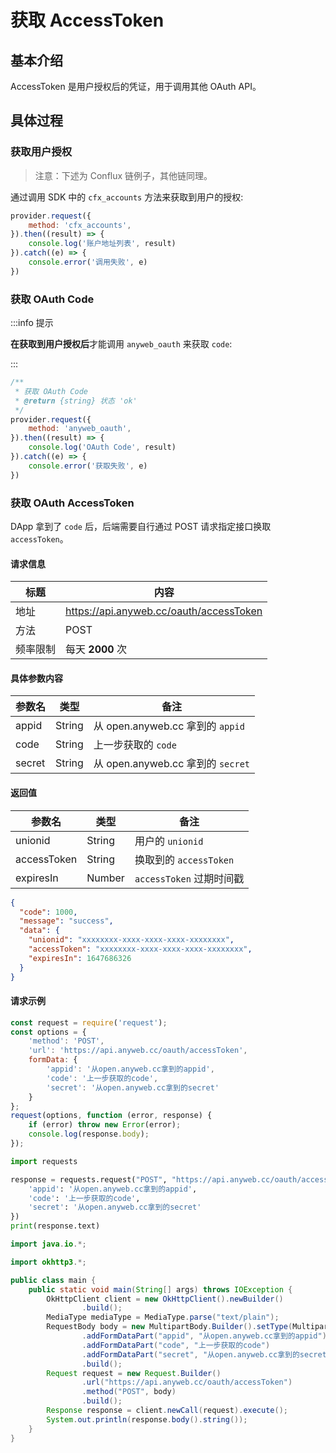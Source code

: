 # 获取 AccessToken

## 基本介绍

AccessToken 是用户授权后的凭证，用于调用其他 OAuth API。

## 具体过程

### 获取用户授权

> 注意：下述为 Conflux 链例子，其他链同理。

通过调用 SDK 中的 `cfx_accounts` 方法来获取到用户的授权:

```javascript
provider.request({
    method: 'cfx_accounts',
}).then((result) => {
    console.log('账户地址列表', result)
}).catch((e) => {
    console.error('调用失败', e)
})
```

### 获取 OAuth Code

:::info 提示

**在获取到用户授权后**才能调用 `anyweb_oauth` 来获取 `code`:

:::

```javascript
/**
 * 获取 OAuth Code
 * @return {string} 状态 'ok'
 */
provider.request({
    method: 'anyweb_oauth',
}).then((result) => {
    console.log('OAuth Code', result)
}).catch((e) => {
    console.error('获取失败', e)
})
```

### 获取 OAuth AccessToken

DApp 拿到了 `code` 后，后端需要自行通过 POST 请求指定接口换取 `accessToken`。

#### 请求信息

|  标题   | 内容  |
|  ----  | ----  |
| 地址  | https://api.anyweb.cc/oauth/accessToken |
| 方法  | POST |
| 频率限制  | 每天 **2000** 次 |

#### 具体参数内容

|  参数名   | 类型  | 备注
|  ----  | ----  | ---- 
| appid  | String | 从 open.anyweb.cc 拿到的 `appid`
| code  | String | 上一步获取的 `code`
| secret  | String | 从 open.anyweb.cc 拿到的 `secret`

#### 返回值

|  参数名   | 类型  | 备注
|  ----  | ----  | ---- 
| unionid  | String | 用户的 `unionid`
| accessToken  | String | 换取到的 `accessToken`
| expiresIn  | Number | `accessToken` 过期时间戳

```json
{
  "code": 1000,
  "message": "success",
  "data": {
    "unionid": "xxxxxxxx-xxxx-xxxx-xxxx-xxxxxxxx",
    "accessToken": "xxxxxxxx-xxxx-xxxx-xxxx-xxxxxxxx",
    "expiresIn": 1647686326
  }
}
```

#### 请求示例

<Tabs>
<TabItem value="js" label="Node">

```javascript
const request = require('request');
const options = {
    'method': 'POST',
    'url': 'https://api.anyweb.cc/oauth/accessToken',
    formData: {
        'appid': '从open.anyweb.cc拿到的appid',
        'code': '上一步获取的code',
        'secret': '从open.anyweb.cc拿到的secret'
    }
};
request(options, function (error, response) {
    if (error) throw new Error(error);
    console.log(response.body);
});
```

</TabItem>
<TabItem value="py" label="Python">

```py
import requests

response = requests.request("POST", "https://api.anyweb.cc/oauth/accessToken", data={
    'appid': '从open.anyweb.cc拿到的appid',
    'code': '上一步获取的code',
    'secret': '从open.anyweb.cc拿到的secret'
})
print(response.text)
```

</TabItem>
<TabItem value="java" label="Java">

```java
import java.io.*;

import okhttp3.*;

public class main {
    public static void main(String[] args) throws IOException {
        OkHttpClient client = new OkHttpClient().newBuilder()
                .build();
        MediaType mediaType = MediaType.parse("text/plain");
        RequestBody body = new MultipartBody.Builder().setType(MultipartBody.FORM)
                .addFormDataPart("appid", "从open.anyweb.cc拿到的appid")
                .addFormDataPart("code", "上一步获取的code")
                .addFormDataPart("secret", "从open.anyweb.cc拿到的secret")
                .build();
        Request request = new Request.Builder()
                .url("https://api.anyweb.cc/oauth/accessToken")
                .method("POST", body)
                .build();
        Response response = client.newCall(request).execute();
        System.out.println(response.body().string());
    }
}

```

</TabItem>
</Tabs>

